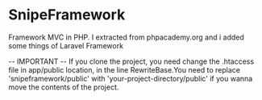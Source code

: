 # SnipeFramework
Framework MVC in PHP. I extracted from phpacademy.org and i added some things of Laravel Framework

-- IMPORTANT --
If you clone the project, you need change the .htaccess file in app/public location, in the line RewriteBase.You need to replace 'snipeframework/public' with 'your-project-directory/public' if you wanna move the contents of the 
project.
